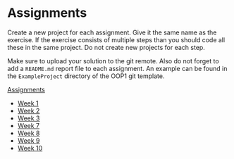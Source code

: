 # Assignments

Create a new project for each assignment. Give it the same name as the exercise. If the exercise consists of multiple steps than you should code all these in the same project. Do not create new projects for each step.

Make sure to upload your solution to the git remote. Also do not forget to add a `README.md` report file to each assignment. An example can be found in the `ExampleProject` directory of the OOP1 git template.

[Assignments](../assignments/readme.md)
* [Week 1](../assignments/week_1.md)
* [Week 2](../assignments/week_2.md)
* [Week 3](../assignments/week_3.md)
* [Week 7](../assignments/week_7.md)
* [Week 8](../assignments/week_8.md)
* [Week 9](../assignments/week_9.md)
* [Week 10](../assignments/week_10.md)
